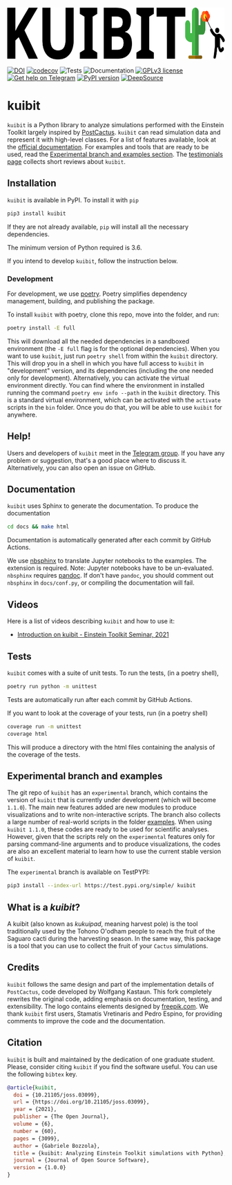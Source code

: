 <p align="center">
<img src="https://github.com/Sbozzolo/kuibit/raw/master/logo.png" height="120">
</p>

[![DOI](https://joss.theoj.org/papers/10.21105/joss.03099/status.svg)](https://doi.org/10.21105/joss.03099)
[![codecov](https://codecov.io/gh/Sbozzolo/kuibit/branch/master/graph/badge.svg)](https://codecov.io/gh/Sbozzolo/kuibit)
![Tests](https://github.com/Sbozzolo/kuibit/workflows/Tests/badge.svg)
![Documentation](https://github.com/Sbozzolo/kuibit/workflows/Document/badge.svg)
[![GPLv3
license](https://img.shields.io/badge/License-GPLv3-blue.svg)](http://perso.crans.org/besson/LICENSE.html)
[![Get help on Telegram](https://img.shields.io/badge/Get%20help%20on-Telegram-blue.svg)](https://t.me/kuibit)
[![PyPI version](https://badge.fury.io/py/kuibit.svg)](https://badge.fury.io/py/kuibit)
[![DeepSource](https://deepsource.io/gh/Sbozzolo/kuibit.svg/?label=active+issues)](https://deepsource.io/gh/Sbozzolo/kuibit/?ref=repository-badge)

# kuibit

`kuibit` is a Python library to analyze simulations performed with the Einstein
Toolkit largely inspired by
[PostCactus](https://github.com/wokast/PyCactus/tree/master/PostCactus).
`kuibit` can read simulation data and represent it with high-level classes. For
a list of features available, look at the [official
documentation](https://sbozzolo.github.io/kuibit). For examples and tools that
are ready to be used, read the [Experimental branch and examples
section](https://github.com/Sbozzolo/kuibit/#experimental-branch-and-examples).
The [testimonials page](https://sbozzolo.github.io/kuibit/testimonials.html)
collects short reviews about `kuibit`.

## Installation

``kuibit`` is available in PyPI. To install it with `pip`
``` bash
pip3 install kuibit
```
If they are not already available, `pip` will install all the necessary dependencies.

The minimum version of Python required is 3.6.

If you intend to develop ``kuibit``, follow the instruction below.

### Development

For development, we use [poetry](https://python-poetry.org/). Poetry simplifies
dependency management, building, and publishing the package.

To install `kuibit` with poetry, clone this repo, move into the folder, and run:
``` sh
poetry install -E full
```
This will download all the needed dependencies in a sandboxed environment (the
`-E full` flag is for the optional dependencies). When you want to use
``kuibit``, just run ``poetry shell`` from within the `kuibit` directory.
This will drop you in a shell in
which you have full access to ``kuibit`` in "development" version, and its
dependencies (including the one needed only for development). Alternatively, you
can activate the virtual environment directly. You can find where the environment
in installed running the command `poetry env info --path` in the `kuibit` directory.
This is a standard virtual environment, which can be activated with the `activate`
scripts in the `bin` folder. Once you do that, you will be able to use `kuibit`
for anywhere.

## Help!

Users and developers of ``kuibit`` meet in the [Telegram
group](https://t.me/kuibit). If you have any problem or suggestion, that's a
good place where to discuss it. Alternatively, you can also open an issue on
GitHub.

## Documentation

`kuibit` uses Sphinx to generate the documentation. To produce the documentation
```sh
cd docs && make html
```
Documentation is automatically generated after each commit by GitHub Actions.

We use [nbsphinx](https://nbsphinx.readthedocs.io/) to translate Jupyter
notebooks to the examples. The extension is required. Note: Jupyter notebooks
have to be un-evaluated. `nbsphinx` requires [pandoc](https://pandoc.org/). If
don't have `pandoc`, you should comment out `nbsphinx` in `docs/conf.py`, or
compiling the documentation will fail.

## Videos

Here is a list of videos describing `kuibit` and how to use it:
- [Introduction on kuibit - Einstein Toolkit Seminar, 2021](https://www.youtube.com/watch?v=7-F2xh-m31A)

## Tests

`kuibit` comes with a suite of unit tests. To run the tests, (in a poetry shell),
```sh
poetry run python -m unittest
```
Tests are automatically run after each commit by GitHub Actions.

If you want to look at the coverage of your tests, run (in a poetry shell)
```sh
coverage run -m unittest
coverage html
```
This will produce a directory with the html files containing the analysis of
the coverage of the tests.

## Experimental branch and examples

The git repo of `kuibit` has an `experimental` branch, which contains the
version of `kuibit` that is currently under development (which will become
`1.1.0`). The main new features added are new modules to produce visualizations
and to write non-interactive scripts. The branch also collects a large number of
real-world scripts in the folder
[examples](https://github.com/Sbozzolo/kuibit/tree/experimental/examples). When
using `kuibit 1.1.0`, these codes are ready to be used for scientific analyses.
However, given that the scripts rely on the `experimental` features only for
parsing command-line arguments and to produce visualizations, the codes are also
an excellent material to learn how to use the current stable version of
`kuibit`.

 The `experimental` branch is available on TestPYPI:
``` bash
pip3 install --index-url https://test.pypi.org/simple/ kuibit
```

## What is a _kuibit_?

A kuibit (also known as _kukuipad_, meaning harvest pole) is the tool
traditionally used by the Tohono O'odham people to reach the fruit of the
Saguaro cacti during the harvesting season. In the same way, this package is a
tool that you can use to collect the fruit of your `Cactus` simulations.

## Credits

`kuibit` follows the same design and part of the implementation details of
`PostCactus`, code developed by Wolfgang Kastaun. This fork completely rewrites
the original code, adding emphasis on documentation, testing, and extensibility.
The logo contains elements designed by [freepik.com](freepik.com). We thank
``kuibit`` first users, Stamatis Vretinaris and Pedro Espino, for providing
comments to improve the code and the documentation.

## Citation

`kuibit` is built and maintained by the dedication of one graduate student. Please,
consider citing `kuibit` if you find the software useful. You can use the following
`bibtex` key.
``` bibtex
@article{kuibit,
  doi = {10.21105/joss.03099},
  url = {https://doi.org/10.21105/joss.03099},
  year = {2021},
  publisher = {The Open Journal},
  volume = {6},
  number = {60},
  pages = {3099},
  author = {Gabriele Bozzola},
  title = {kuibit: Analyzing Einstein Toolkit simulations with Python},
  journal = {Journal of Open Source Software},
  version = {1.0.0}
}
```

